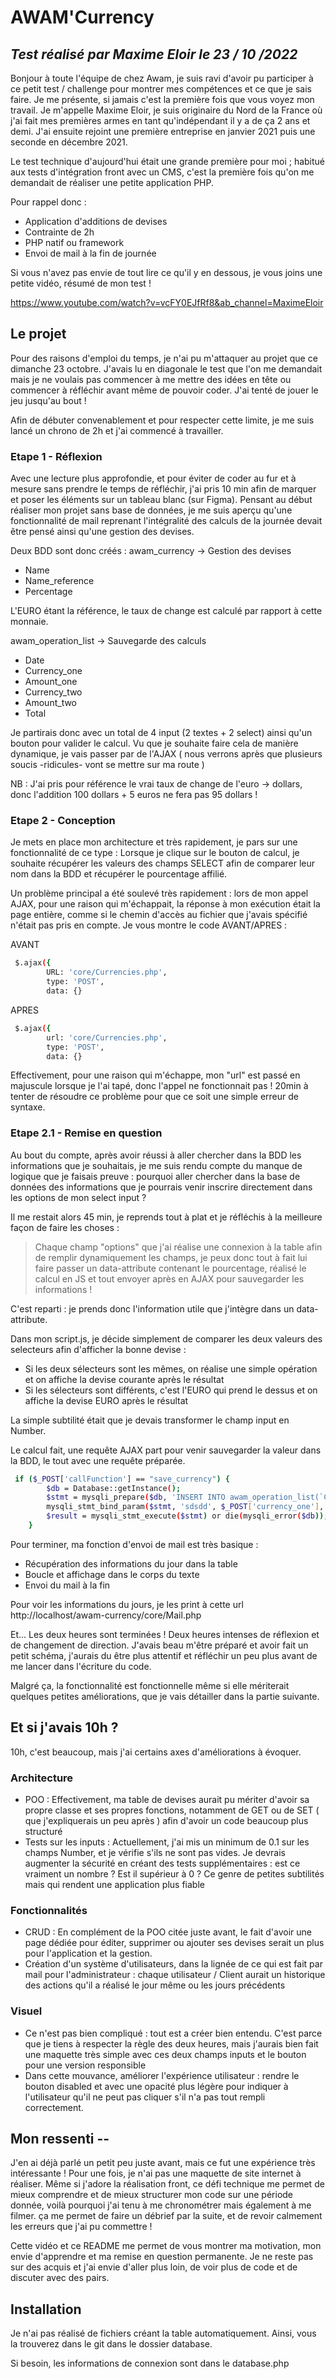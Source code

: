 # AWAM'Currency
## _Test réalisé par Maxime Eloir le 23 / 10 /2022_


Bonjour à toute l'équipe de chez Awam, je suis ravi d'avoir pu participer à ce petit test / challenge pour montrer mes compétences et ce que je sais faire. Je me présente, si jamais c'est la première fois que vous voyez mon travail. Je m'appelle Maxime Eloir, je suis originaire du Nord de la France où j'ai fait mes premières armes en tant qu'indépendant il y a de ça 2 ans et demi. J'ai ensuite rejoint une première entreprise en janvier 2021 puis une seconde en décembre 2021.

Le test technique d'aujourd'hui était une grande première pour moi ; habitué aux tests d'intégration front avec un CMS, c'est la première fois qu'on me demandait de réaliser une petite application PHP.

Pour rappel donc : 

- Application d'additions de devises
- Contrainte de 2h
- PHP natif ou framework
- Envoi de mail à la fin de journée
 

Si vous n'avez pas envie de tout lire ce qu'il y en dessous, je vous joins une petite vidéo, résumé de mon test ! 

https://www.youtube.com/watch?v=vcFY0EJfRf8&ab_channel=MaximeEloir

 ## Le projet

Pour des raisons d'emploi du temps, je n'ai pu m'attaquer au projet que ce dimanche 23 octobre. J'avais lu en diagonale le test que l'on me demandait mais je ne voulais pas commencer à me mettre des idées en tête ou commencer à réfléchir avant même de pouvoir coder. J'ai tenté de jouer le jeu jusqu'au bout ! 

Afin de débuter convenablement et pour respecter cette limite, je me suis lancé un chrono de 2h et j'ai commencé à travailler.

### Etape 1 - Réflexion

Avec une lecture plus approfondie, et pour éviter de coder au fur et à mesure sans prendre le temps de réfléchir, j'ai pris 10 min afin de marquer et poser les éléments sur un tableau blanc (sur Figma). Pensant au début réaliser mon projet sans base de données, je me suis aperçu qu'une fonctionnalité de mail reprenant l'intégralité des calculs de la journée devait être pensé ainsi qu'une gestion des devises.

Deux BDD sont donc créés : 
 awam_currency -> Gestion des devises
- Name
- Name_reference
- Percentage

L'EURO étant la référence, le taux de change est calculé par rapport à cette monnaie. 

awam_operation_list -> Sauvegarde des calculs
- Date
- Currency_one
- Amount_one
- Currency_two
- Amount_two
- Total

Je partirais donc avec un total de 4 input (2 textes + 2 select) ainsi qu'un bouton pour valider le calcul. Vu que je souhaite faire cela de manière dynamique, je vais passer par de l'AJAX ( nous verrons après que plusieurs soucis -ridicules- vont se mettre sur ma route ) 


NB : J'ai pris pour référence le vrai taux de change de l'euro -> dollars, donc l'addition 100 dollars + 5 euros ne fera pas 95 dollars !


### Etape 2 - Conception

Je mets en place mon architecture et très rapidement, je pars sur une fonctionnalité de ce type : Lorsque je clique sur le bouton de calcul, je souhaite récupérer les valeurs des champs SELECT afin de comparer leur nom dans la BDD et récupérer le pourcentage affilié.

Un problème principal a été soulevé très rapidement : lors de mon appel AJAX, pour une raison qui m'échappait, la réponse à mon exécution était la page entière, comme si le chemin d'accès au fichier que j'avais spécifié n'était pas pris en compte. Je vous montre le code AVANT/APRES : 

AVANT 
```sh
 $.ajax({
        URL: 'core/Currencies.php',
        type: 'POST',
        data: {}
```

APRES 
```sh
 $.ajax({
        url: 'core/Currencies.php',
        type: 'POST',
        data: {}
```

Effectivement, pour une raison qui m'échappe, mon "url" est passé en majuscule lorsque je l'ai tapé, donc l'appel ne fonctionnait pas ! 20min à tenter de résoudre ce problème pour que ce soit une simple erreur de syntaxe.


### Etape 2.1 - Remise en question

Au bout du compte, après avoir réussi à aller chercher dans la BDD les informations que je souhaitais, je me suis rendu compte du manque de logique que je faisais preuve : pourquoi aller chercher dans la base de données des informations que je pourrais venir inscrire directement dans les options de mon select input ?

Il me restait alors 45 min, je reprends tout à plat et je réfléchis à la meilleure façon de faire les choses : 

> Chaque champ "options" que j'ai réalise une connexion à la table afin de remplir dynamiquement les champs, je peux donc tout à fait lui faire passer un data-attribute contenant le pourcentage, réalisé le calcul en JS et tout envoyer après en AJAX pour sauvegarder les informations ! 

C'est reparti : je prends donc l'information utile que j'intègre dans un data-attribute.

Dans mon script.js, je décide simplement de comparer les deux valeurs des selecteurs afin d'afficher la bonne devise :
- Si les deux sélecteurs sont les mêmes, on réalise une simple opération et on affiche la devise courante après le résultat
- Si les sélecteurs sont différents, c'est l'EURO qui prend le dessus et on affiche la devise EURO après le résultat


La simple subtilité était que je devais transformer le champ input en Number.

Le calcul fait, une requête AJAX part pour venir sauvegarder la valeur dans la BDD, le tout avec une requête préparée.
```sh
 if ($_POST['callFunction'] == "save_currency") {
        $db = Database::getInstance();
        $stmt = mysqli_prepare($db, 'INSERT INTO awam_operation_list(`Currency_one`,`Amount_one`,`Currency_two`,`Amount_two`,`Total`) VALUES ( ?, ? , ? , ?, ?)');
        mysqli_stmt_bind_param($stmt, 'sdsdd', $_POST['currency_one'], $_POST['amount_one'], $_POST['currency_two'], $_POST['amount_two'], $_POST['result']  );
        $result = mysqli_stmt_execute($stmt) or die(mysqli_error($db));
    }
```


Pour terminer, ma fonction d'envoi de mail est très basique : 
- Récupération des informations du jour dans la table
- Boucle et affichage dans le corps du texte
- Envoi du mail à la fin

Pour voir les informations du jours, je les print à cette url http://localhost/awam-currency/core/Mail.php


Et... Les deux heures sont terminées ! Deux heures intenses de réflexion et de changement de direction. J'avais beau m'être préparé et avoir fait un petit schéma, j'aurais du être plus attentif et réfléchir un peu plus avant de me lancer dans l'écriture du code.

Malgré ça, la fonctionnalité est fonctionnelle même si elle mériterait quelques petites améliorations, que je vais détailler dans la partie suivante.

## Et si j'avais 10h ?

10h, c'est beaucoup, mais j'ai certains axes d'améliorations à évoquer.

### Architecture

- POO : Effectivement, ma table de devises aurait pu mériter d'avoir sa propre classe et ses propres fonctions, notamment de GET ou de SET ( que j'expliquerais un peu après ) afin d'avoir un code beaucoup plus structuré
- Tests sur les inputs : Actuellement, j'ai mis un minimum de 0.1 sur les champs Number, et je vérifie s'ils ne sont pas vides. Je devrais augmenter la sécurité en créant des tests supplémentaires : est ce vraiment un nombre ? Est il supérieur à 0 ? Ce genre de petites subtilités mais qui rendent une application plus fiable

### Fonctionnalités
- CRUD : En complément de la POO citée juste avant, le fait d'avoir une page dédiée pour éditer, supprimer ou ajouter ses devises serait un plus pour l'application et la gestion.
- Création d'un système d'utilisateurs, dans la lignée de ce qui est fait par mail pour l'administrateur : chaque utilisateur / Client aurait un historique des actions qu'il a réalisé le jour même ou les jours précédents

### Visuel
- Ce n'est pas bien compliqué : tout est a créer bien entendu. C'est parce que je tiens à respecter la règle des deux heures, mais j'aurais bien fait une maquette très simple avec ces deux champs inputs et le bouton pour une version responsible
- Dans cette mouvance, améliorer l'expérience utilisateur : rendre le bouton disabled et avec une opacité plus légère pour indiquer à l'utilisateur qu'il ne peut pas cliquer s'il n'a pas tout rempli correctement.




## Mon ressenti --

J'en ai déjà parlé un petit peu juste avant, mais ce fut une expérience très intéressante ! Pour une fois, je n'ai pas une maquette de site internet à réaliser. Même si j'adore la réalisation front, ce défi technique me permet de mieux comprendre et de mieux structurer mon code sur une période donnée, voilà pourquoi j'ai tenu à me chronométrer mais également à me filmer. ça me permet de faire un débrief par la suite, et de revoir calmement les erreurs que j'ai pu commettre ! 

Cette vidéo et ce README me permet de vous montrer ma motivation, mon envie d'apprendre et ma remise en question permanente. Je ne reste pas sur des acquis et j'ai envie d'aller plus loin, de voir plus de code et de discuter avec des pairs.


## Installation

Je n'ai pas réalisé de fichiers créant la table automatiquement. Ainsi, vous la trouverez dans le git dans le dossier database.

Si besoin, les informations de connexion sont dans le database.php

 